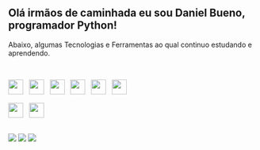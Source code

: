## Olá irmãos de caminhada eu sou Daniel Bueno, programador Python!

<p>Abaixo, algumas Tecnologias e Ferramentas ao qual continuo estudando e aprendendo.</p>

<br>

<img src="https://cdn.jsdelivr.net/gh/devicons/devicon/icons/python/python-original.svg" width="30" height="30"/>&nbsp; &nbsp;<img src="https://cdn.jsdelivr.net/gh/devicons/devicon/icons/jupyter/jupyter-original.svg" width="30" height="30"/>&nbsp; &nbsp;<img src="https://cdn.jsdelivr.net/gh/devicons/devicon/icons/javascript/javascript-original.svg" width="30" height="30"/>&nbsp; &nbsp;<img src="https://cdn.jsdelivr.net/gh/devicons/devicon/icons/typescript/typescript-original.svg" width="30" height="30"/>&nbsp; &nbsp;<img src="https://cdn.jsdelivr.net/gh/devicons/devicon/icons/html5/html5-original.svg" width="30" height="30"/>&nbsp; &nbsp;<img src="https://cdn.jsdelivr.net/gh/devicons/devicon/icons/css3/css3-original.svg" width="30" height="30"/>

<img src="https://cdn.jsdelivr.net/gh/devicons/devicon/icons/vscode/vscode-original.svg" width="30" height="30"/>&nbsp; &nbsp;<img src="https://cdn.jsdelivr.net/gh/devicons/devicon/icons/pycharm/pycharm-original.svg" width="30" height="30"/>

##

<div>
    <a href="https://www.facebook.com/MahavatarDaniel" target="_blank"><img src="https://img.shields.io/badge/Facebook-1877F2?style=for-the-badge&logo=facebook&logoColor=white" target="_blank"></a>
  <a href="https://instagram.com/mahavatardaniel" target="_blank"><img src="https://img.shields.io/badge/-Instagram-%23E4405F?style=for-the-badge&logo=instagram&logoColor=white" target="_blank"></a>
  <a href = "mailto:mahavatardaniel@gmail.com"><img src="https://img.shields.io/badge/Gmail-D14836?style=for-the-badge&logo=gmail&logoColor=white" target="_blank"></a>
</div>
